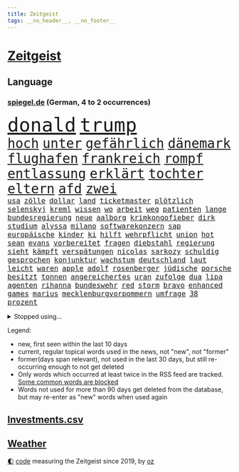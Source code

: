 ```yaml
---
title: Zeitgeist
tags: __no_header__, __no_footer__
---
```


# [Zeitgeist](https://oliz.io/zeitgeist/)

## Language

<h3><a href="https://www.spiegel.de" target="_blank">spiegel.de</a> (German, 4 to 2 occurrences)</h3>
<p style="font-family:monospace">
<span style="font-size:32pt"><a href="news_links.html#donald" class="current">donald</a></span>
<span style="font-size:32pt"><a href="news_links.html#trump" class="current">trump</a></span>
<br>
<span style="font-size:22pt"><a href="news_links.html#hoch" class="current">hoch</a></span>
<span style="font-size:22pt"><a href="news_links.html#unter" class="current">unter</a></span>
<span style="font-size:22pt"><a href="news_links.html#gefährlich" class="current">gefährlich</a></span>
<span style="font-size:22pt"><a href="news_links.html#dänemark" class="current">dänemark</a></span>
<span style="font-size:22pt"><a href="news_links.html#flughafen" class="current">flughafen</a></span>
<span style="font-size:22pt"><a href="news_links.html#frankreich" class="current">frankreich</a></span>
<span style="font-size:22pt"><a href="news_links.html#rompf" class="new">rompf</a></span>
<span style="font-size:22pt"><a href="news_links.html#entlassung" class="current">entlassung</a></span>
<span style="font-size:22pt"><a href="news_links.html#erklärt" class="current">erklärt</a></span>
<span style="font-size:22pt"><a href="news_links.html#tochter" class="current">tochter</a></span>
<span style="font-size:22pt"><a href="news_links.html#eltern" class="current">eltern</a></span>
<span style="font-size:22pt"><a href="news_links.html#afd" class="current">afd</a></span>
<span style="font-size:22pt"><a href="news_links.html#zwei" class="current">zwei</a></span>
<br>
<span style="font-size:12pt"><a href="news_links.html#usa" class="current">usa</a></span>
<span style="font-size:12pt"><a href="news_links.html#zölle" class="current">zölle</a></span>
<span style="font-size:12pt"><a href="news_links.html#dollar" class="current">dollar</a></span>
<span style="font-size:12pt"><a href="news_links.html#land" class="current">land</a></span>
<span style="font-size:12pt"><a href="news_links.html#ticketmaster" class="new">ticketmaster</a></span>
<span style="font-size:12pt"><a href="news_links.html#plötzlich" class="current">plötzlich</a></span>
<span style="font-size:12pt"><a href="news_links.html#selenskyj" class="current">selenskyj</a></span>
<span style="font-size:12pt"><a href="news_links.html#kreml" class="current">kreml</a></span>
<span style="font-size:12pt"><a href="news_links.html#wissen" class="current">wissen</a></span>
<span style="font-size:12pt"><a href="news_links.html#wo" class="current">wo</a></span>
<span style="font-size:12pt"><a href="news_links.html#arbeit" class="current">arbeit</a></span>
<span style="font-size:12pt"><a href="news_links.html#weg" class="current">weg</a></span>
<span style="font-size:12pt"><a href="news_links.html#patienten" class="current">patienten</a></span>
<span style="font-size:12pt"><a href="news_links.html#lange" class="current">lange</a></span>
<span style="font-size:12pt"><a href="news_links.html#bundesregierung" class="current">bundesregierung</a></span>
<span style="font-size:12pt"><a href="news_links.html#neue" class="current">neue</a></span>
<span style="font-size:12pt"><a href="news_links.html#aalborg" class="current">aalborg</a></span>
<span style="font-size:12pt"><a href="news_links.html#krimkongofieber" class="new">krimkongofieber</a></span>
<span style="font-size:12pt"><a href="news_links.html#dirk" class="current">dirk</a></span>
<span style="font-size:12pt"><a href="news_links.html#studium" class="current">studium</a></span>
<span style="font-size:12pt"><a href="news_links.html#alyssa" class="new">alyssa</a></span>
<span style="font-size:12pt"><a href="news_links.html#milano" class="new">milano</a></span>
<span style="font-size:12pt"><a href="news_links.html#softwarekonzern" class="current">softwarekonzern</a></span>
<span style="font-size:12pt"><a href="news_links.html#sap" class="new">sap</a></span>
<span style="font-size:12pt"><a href="news_links.html#europäische" class="current">europäische</a></span>
<span style="font-size:12pt"><a href="news_links.html#kinder" class="current">kinder</a></span>
<span style="font-size:12pt"><a href="news_links.html#ki" class="current">ki</a></span>
<span style="font-size:12pt"><a href="news_links.html#hilft" class="current">hilft</a></span>
<span style="font-size:12pt"><a href="news_links.html#wehrpflicht" class="current">wehrpflicht</a></span>
<span style="font-size:12pt"><a href="news_links.html#union" class="current">union</a></span>
<span style="font-size:12pt"><a href="news_links.html#hot" class="new">hot</a></span>
<span style="font-size:12pt"><a href="news_links.html#sean" class="current">sean</a></span>
<span style="font-size:12pt"><a href="news_links.html#evans" class="new">evans</a></span>
<span style="font-size:12pt"><a href="news_links.html#vorbereitet" class="current">vorbereitet</a></span>
<span style="font-size:12pt"><a href="news_links.html#fragen" class="current">fragen</a></span>
<span style="font-size:12pt"><a href="news_links.html#diebstahl" class="current">diebstahl</a></span>
<span style="font-size:12pt"><a href="news_links.html#regierung" class="current">regierung</a></span>
<span style="font-size:12pt"><a href="news_links.html#sieht" class="current">sieht</a></span>
<span style="font-size:12pt"><a href="news_links.html#kämpft" class="current">kämpft</a></span>
<span style="font-size:12pt"><a href="news_links.html#verspätungen" class="current">verspätungen</a></span>
<span style="font-size:12pt"><a href="news_links.html#nicolas" class="current">nicolas</a></span>
<span style="font-size:12pt"><a href="news_links.html#sarkozy" class="new">sarkozy</a></span>
<span style="font-size:12pt"><a href="news_links.html#schuldig" class="current">schuldig</a></span>
<span style="font-size:12pt"><a href="news_links.html#gesprochen" class="current">gesprochen</a></span>
<span style="font-size:12pt"><a href="news_links.html#konjunktur" class="current">konjunktur</a></span>
<span style="font-size:12pt"><a href="news_links.html#wachstum" class="current">wachstum</a></span>
<span style="font-size:12pt"><a href="news_links.html#deutschland" class="current">deutschland</a></span>
<span style="font-size:12pt"><a href="news_links.html#laut" class="current">laut</a></span>
<span style="font-size:12pt"><a href="news_links.html#leicht" class="current">leicht</a></span>
<span style="font-size:12pt"><a href="news_links.html#waren" class="current">waren</a></span>
<span style="font-size:12pt"><a href="news_links.html#apple" class="current">apple</a></span>
<span style="font-size:12pt"><a href="news_links.html#adolf" class="current">adolf</a></span>
<span style="font-size:12pt"><a href="news_links.html#rosenberger" class="new">rosenberger</a></span>
<span style="font-size:12pt"><a href="news_links.html#jüdische" class="current">jüdische</a></span>
<span style="font-size:12pt"><a href="news_links.html#porsche" class="current">porsche</a></span>
<span style="font-size:12pt"><a href="news_links.html#besitzt" class="current">besitzt</a></span>
<span style="font-size:12pt"><a href="news_links.html#tonnen" class="current">tonnen</a></span>
<span style="font-size:12pt"><a href="news_links.html#angereichertes" class="current">angereichertes</a></span>
<span style="font-size:12pt"><a href="news_links.html#uran" class="current">uran</a></span>
<span style="font-size:12pt"><a href="news_links.html#zufolge" class="current">zufolge</a></span>
<span style="font-size:12pt"><a href="news_links.html#dua" class="new">dua</a></span>
<span style="font-size:12pt"><a href="news_links.html#lipa" class="new">lipa</a></span>
<span style="font-size:12pt"><a href="news_links.html#agenten" class="current">agenten</a></span>
<span style="font-size:12pt"><a href="news_links.html#rihanna" class="current">rihanna</a></span>
<span style="font-size:12pt"><a href="news_links.html#bundeswehr" class="current">bundeswehr</a></span>
<span style="font-size:12pt"><a href="news_links.html#red" class="current">red</a></span>
<span style="font-size:12pt"><a href="news_links.html#storm" class="new">storm</a></span>
<span style="font-size:12pt"><a href="news_links.html#bravo" class="current">bravo</a></span>
<span style="font-size:12pt"><a href="news_links.html#enhanced" class="current">enhanced</a></span>
<span style="font-size:12pt"><a href="news_links.html#games" class="current">games</a></span>
<span style="font-size:12pt"><a href="news_links.html#marius" class="current">marius</a></span>
<span style="font-size:12pt"><a href="news_links.html#mecklenburgvorpommern" class="current">mecklenburgvorpommern</a></span>
<span style="font-size:12pt"><a href="news_links.html#umfrage" class="current">umfrage</a></span>
<span style="font-size:12pt"><a href="news_links.html#38" class="current">38</a></span>
<span style="font-size:12pt"><a href="news_links.html#prozent" class="current">prozent</a></span>
</p>
<details>
<summary>Stopped using...</summary>
<p class="former" style="font-size:12pt">
fort(1799) maria(1799) binnen(1797) bochum(1797) reihe(1797) versuchten(1797) worte(1797) analyse(1796) legte(1796) positiv(1796) samstag(1796) schoss(1796) wunsch(1796) zuschauer(1796) besetzt(1795) christoph(1795) messer(1795) seitdem(1795) kritisierte(1794) langer(1794) mahnt(1794) nahmen(1794) pandemie(1794) schalke(1794) sonne(1794) beteiligten(1793) corona(1793) kämpfte(1793) schwarze(1793) vertrag(1793) zeugen(1793) 04(1792) bietet(1792) leichter(1792) stößt(1792) versorgt(1792) bayerischen(1791) höher(1791) märz(1791) schwarzen(1791) warf(1791) weder(1791) rechts(1790) regen(1790) schneller(1790) überlebte(1790) 50000(1789) besucht(1789) bisherige(1789) dramatisch(1789) punkten(1789) sprache(1789) standort(1789) tschechien(1789) ard(1788) beispielen(1788) dauern(1788) kochen(1788) kolumnist(1788) schwierigkeiten(1788) skandal(1788) vermeiden(1788) radikale(1787) wochenlang(1787) favoriten(1786) florian(1786) riss(1786) i(1785) konflikte(1785) verbände(1785) appell(1784) juni(1784) versprochen(1784) 45(1783) glücklich(1783) starten(1783) herr(1782) demonstrationen(1781) gesetze(1781) kleines(1781) unterstützer(1781) wies(1781) entsetzen(1779) halb(1779) spanische(1778) beiträge(1777) touristen(1776) letztes(1775) gesamten(1773) schießen(1769) verhandeln(1769) bestmarke(1768) freiwillig(1768) rettung(1767) analysiert(1766) hoffnungen(1765) gewarnt(1758) teuren(1744) konzert(1739) rückgang(1655) geehrt(1601) interessen(1591) sammelt(1544) freigesprochen(1519) zugestimmt(1514) verurteilung(1510) weibliche(1497) gestern(1482) hierzulande(1443) zentralen(1423) einschätzungen(1420) volksverhetzung(1414) beliebt(1405) öffentlichrechtlichen(1361) ring(1332) emotionalen(1307) ordnet(1300) fox(1250) verhängnis(1219) viral(1211) konkurrenten(1198) osnabrück(1181) maschine(1178) misshandelt(1174) erlegen(1159) vizekanzler(1125) hände(1116) gerechtfertigt(1094) einsamkeit(1081) eingriff(1078) nationaltrainer(1075) ulm(1028) ig(1027) hauses(1005) hinnehmen(1001) muster(1000) opfers(997) perfekten(992) verwendet(990) passanten(977) sachsens(973) baden(955) bürokratie(953) verschleppt(950) weimar(949) startups(948) richtigen(943) schöner(938) loswerden(926) wurzeln(921) tragischen(914) höhepunkt(911) errichten(895) 13jährige(880) durchgesetzt(873) kleinflugzeug(873) massenhaft(865) fisch(861) höchststand(858) straßenverkehr(857) vierten(854) spaniens(852) seltsame(847) zürich(847) lebensgefährlich(830) entscheidende(796) lagen(777) schönste(774) unerwartet(763) geprüft(761) netanyahus(761) seltener(761) drehte(750) digitalen(746) alaska(741) hymne(725) fußballfans(723) rolf(718) jüdischen(717) zurückhaltend(713) einander(710) waffenruhe(698) begründet(695) überraschende(687) mancherorts(675) wahlsieg(673) stellten(665) influencerin(653) kapitän(645) golden(644) 18jährige(643) bestraft(641) leise(640) bereichen(638) simon(635) beleidigungen(631) zurückgekehrt(630) bill(614) abgefeuert(613) eilantrag(612) normalerweise(607) sendet(607) rast(605) gesundheitszustand(600) meister(584) rundfunk(583) inakzeptabel(576) macher(576) verbringen(576) häusern(571) anerkennung(570) offenbaren(570) gefälschte(568) kehl(567) schätzt(564) glimpflich(563) mallorca(558) rechtslage(557) usmedien(553) sitze(551) einfacher(549) märkte(548) persönlichkeit(547) fotografiert(546) angeschlagene(543) hessischen(541) georg(538) geringer(538) vizepräsident(538) ersatz(535) laufende(534) boss(532) sudan(532) messerangriff(525) faktencheck(518) gesteht(514) unzulässig(513) fahrrad(510) relativ(508) handwerk(507) brände(506) bereut(504) sticht(500) düstere(498) mischt(494) laufender(493) hitlers(488) besuchte(486) flüchtlingslager(483) verdachtsfall(479) liest(478) gewusst(476) vorteile(474) bilden(473) regensburg(470) entwirft(469) beißt(465) dresdner(464) zelebriert(461) regierungspartei(458) rekordsumme(457) ereignisse(453) gebissen(447) nervös(447) häusliche(444) gesteuert(440) unsicher(432) abriss(431) kümmern(431) strebt(430) usmilitär(428) auftritten(425) verfehlt(424) erkunden(422) zugunsten(420) geschah(418) zerstörten(416) altern(414) grafiken(413) zukommt(406) lächerlich(403) weiblichen(403) merz'(401) schau(401) bond(400) leichenfund(400) coronavirus(396) telefoniert(396) kursk(392) uspolitik(391) one(384) liveblog(381) zugriff(377) allgemeine(375) australische(375) gebiets(375) gianni(374) infantino(374) witze(374) zurecht(374) müde(369) verhinderte(368) krebserkrankung(365) südfrankreich(365) 007(363) ungewiss(361) trost(360) zuständig(360) hugo(359) überwacht(358) feuerpause(354) fassen(352) gescheiterten(352) staatliche(348) namibia(347) blume(346) katastrophal(346) begrüßt(345) marcel(345) mittelalter(342) absolute(341) verteidigungsausgaben(341) gewaltdelikten(340) vögel(338) geladen(337) prangert(337) sehnsucht(336) inhalten(334) t(332) konten(329) ansichten(328) green(328) mohamed(328) studenten(324) sven(324) downsyndrom(322) autorinnen(317) gedenkt(316) 40jährigen(313) usverteidigungsminister(311) fsv(309) anfühlt(305) joseph(304) tankstelle(301) kultur(300) schadet(293) repräsentantenhaus(290) brasilianer(287) herrmann(286) niederlagen(285) zugeständnisse(279) rechtsstaat(274) konferenz(273) grundsatz(272) eingeschaltet(271) models(271) medizinstudium(270) streng(270) entfacht(266) begreifen(265) mandat(265) bielefeld(264) begeht(262) lasse(262) rebellen(262) wirtz(260) unabhängig(258) mache(257) bip(253) brad(252) geruch(252) herrschaft(252) pitt(252) kriegt(251) angestiegen(250) füllen(250) getränke(249) grünes(249) community(246) mythos(245) adler(242) exminister(242) sauerland(241) behauptung(240) gefährdete(240) stoff(240) zurückgezogen(240) weltlage(239) zahlte(236) vietnam(235) ähnlich(235) gewöhnen(233) handschlag(232) kinderinterview(231) häuslicher(229) lieferten(228) ältester(228) problematisch(225) rosa(225) kümmert(223) medwedew(223) neigt(223) aufzunehmen(222) chile(222) gefechten(221) gewitter(221) angefeindet(219) waldbränden(219) starship(217) hunger(216) offizielles(216) unterrichtet(216) 19jähriger(215) ushauptstadt(212) boykottiert(211) erfreut(211) fifapräsident(211) blog(210) jahrestag(210) zugunglück(210) furore(209) massenentlassungen(209) organisieren(208) ostdeutsche(208) schärfe(206) hannah(205) sand(205) ussondergesandte(205) 1945(204) 60jährige(204) ausschließen(204) jerome(204) angemessen(202) trumpzölle(202) out(201) durften(200) entscheidender(200) lagern(200) zollstreit(200) sicherheitskonferenz(199) fördert(198) 70000(197) bezahlte(197) nationalen(196) strikt(196) billigware(195) voice(194) 21jähriger(192) entsendung(192) entwickelten(192) katastrophale(192) schöpfen(192) staats(191) käse(190) streamer(190) quadrat(189) absolvieren(188) eingestochen(188) pflanzen(188) 26jährigen(187) 64(187) strukturen(187) uganda(187) generalstaatsanwaltschaft(186) friedensabkommen(185) oval(185) venus(185) momenten(182) ausrücken(181) fragwürdige(181) newsupdate(180) warmen(180) friedens(179) barbara(178) lorenz(178) narren(178) schwarzroten(177) attraktiv(176) ausflug(174) schiebt(172) technologien(172) bestsellerautorin(170) fauxpas(168) vorliegt(168) zelte(168) gerichtlich(167) verarbeitet(167) bestehenden(166) gästen(166) selenskyjs(166) south(166) mumbai(165) ukrainerusslandkrieg(165) ungewöhnliches(165) wilhelm(165) massaker(164) 34jähriger(163) spätestens(163) übung(163) angriffskriegs(162) betrugs(162) enfant(162) schossen(162) schürt(162) terrible(162) unterliegen(162) festivals(161) fortschritt(161) livestreams(160) fahndung(158) letztlich(158) 18000(157) streeck(156) abermals(155) einzudämmen(155) flüsse(155) löscht(155) sensiblen(155) cincinnati(153) säugling(152) besprechen(151) siedlungen(151) faber(150) covid(149) erreichbar(149) menschheit(149) spitzenkandidat(149) begleiten(148) begriffe(148) ukrainegespräche(148) versöhnliche(148) darja(147) hungersnot(147) modernisierung(147) parade(147) staatsfernsehen(147) c(146) eingesetzte(146) lava(146) mikrofon(146) sperrung(146) wetterte(146) boykott(145) mahnte(145) verteidigungspolitiker(145) gletscher(144) schmelzen(144) bremse(143) heinz(143) kündigten(143) sportgymnastik(143) breite(142) hilfsorganisationen(142) weitaus(141) pünktlicher(140) kinofilm(139) klang(139) nürnberger(139) kzgedenkstätte(138) leichtes(137) expremier(136) nützliche(136) gemein(135) sturzfluten(135) verehrt(135) argentinischen(134) bezweifelt(134) abwechslung(133) aggressiv(133) garcía(133) vorrang(133) ábrego(133) sofortiger(132) 8500(131) eröffnen(130) fotograf(130) jk(130) rowling(130) explodierte(129) mehrfamilienhauses(129) sumpf(129) nahrung(128) haftbefehle(127) hotspur(127) ebike(126) rädern(126) bauwerk(125) gym(125) lindern(125) dienstwaffe(124) missfallen(124) 68(123) meldeten(123) oldenburg(123) waschbären(123) weltgeschehen(123) einsätzen(122) gesundheitsschäden(122) überfahren(122) elena(121) virginia(121) 87(120) chatapp(120) holten(120) pistole(120) sandro(120) treue(120) absagen(119) geheimtreffen(119) hawaii(119) ronald(119) verstorbene(118) ausgehungert(117) blätter(117) francisco(117) ferien(116) kannte(116) laune(116) sonnenschein(116) besuchern(115) oasis(115) randale(115) verpassten(115) 18jährigen(114) bundesstaaten(114) gefallene(114) susanne(114) 1970(113) anrücken(111) blauen(111) clip(111) bohlen(110) mittelalters(110) verfassungsschutzes(110) weihnachten(110) ausüben(109) billionen(109) stone(109) geschildert(108) gewähren(108) irgendwie(108) konzentrieren(108) aufgewachsen(107) missverständnis(107) spart(107) teures(107) undercover(107) schwelt(106) überwunden(106) sexuellem(105) till(105) 103(104) bestimmter(104) erbrechen(104) blamage(103) konto(103) ocean(103) erpressbar(102) katze(102) mehrfamilienhaus(102) befördern(101) bundeskriminalamt(101) kandidatin(101) ablösen(100) gipfeltreffen(100) melania(100) wachsender(100) antisemitisch(99) follower(98) gallagher(98) brandbrief(97) bucht(97) forschen(97) gazaoffensive(97) ukrainetreffen(97) verstößt(97) vorzeitige(97) 15000(95) einzustellen(95) mitreißend(95) stereotype(95) würdigte(95) zollabkommen(95) überstanden(95) irren(94) örtliche(94) afrikanische(93) auschwitz(93) kaufte(93) miene(93) auszeit(92) lebenswerk(92) tasche(92) vollzeit(92) 320(91) coldplay(91) deutschem(91) drogenbeauftragter(91) kneipen(91) prominenz(91) wgzimmerpreise(91) wohnviertel(91) überschlagen(91) bemerkung(90) booten(90) elektronisches(90) fragezeichen(90) importiert(90) kampfkandidatur(90) kitaplätze(90) ninja(90) spucken(90) transformation(90) beanspruchen(89) behinderung(89) cops(89) dörfer(89) linienbus(89) mascha(89) präsidentenamt(89) schilinski(89) staatsdiener(89) chiquita(88) eigenheim(88) fahrgast(88) ohr(88) tasse(88) anordnung(87) besorgniserregend(87) brasilianischen(87) elfjähriger(87) errichtet(87) kleindienst(87) küchenmesser(87) pitzke(87) vorfreude(87) anmelden(86) falschaussage(86) notlanden(86) rennwagen(86) untersuchungsausschuss(86) abenteuer(85) ernähren(85) hoteliers(85) leuchtturm(85) reichweite(85) westdeutschen(85) 17000(84) beschädigte(84) bevölkern(84) bienen(84) geklaut(84) rauskommt(84) überlebenstipps(84) 40jähriger(83) austauschschüler(83) christopher(83) erfolgen(83) nowitzki(83) unobericht(83) bellinghams(82) gerede(82) jobe(82) literaturauszeichnung(82) ohren(82) renée(82) sbu(82) vertrauensverlust(82) außenministeriums(81) bildungssenatorin(81) daheim(81) essstörungen(81) familienurlaub(81) milliardenloch(81) beratung(80) dorfes(80) masken(80) morde(80) vergisst(80) beleidigung(79) gesundheitsrisiken(79) maja(79) oberverwaltungsgericht(79) bezirk(78) geldpolitik(78) lieblingswort(78) papiere(78) ram(78) umziehen(78) brooks(77) leistungssport(77) lok(77) varfolomeev(77) vaude(77) darauffolgende(76) drogenszene(76) kernkraftwerk(76) rentnerinnen(76) rhythmischen(76) 84jähriger(75) rowlings(75) spitzenpolitiker(75) grünenspitze(74) pilger(73) verstreut(73) abgeführt(72) gewaltbereite(72) joker(72) kampffahrzeuge(72) kontroverse(72) spiegelkorrespondenten(72) spätes(72) absichern(71) aliens(71) atomanlagen(71) filmgeschichte(71) hinterbliebenen(71) justus(71) lohnfortzahlung(71) suggerieren(71) administration(70) eigentlichen(70) gustavo(70) hermann(70) petro(70) süßen(70) abdulmohsen(69) ausgebüxtes(69) comebacks(69) extras(69) medizinstudierende(69) taleb(69) abstürzte(68) durchschnittliche(68) einklagen(68) geheimdienstes(68) liefen(68) maskenaffäre(68) pirmasens(68) verwundete(68) websites(68) fortzusetzen(67) geldanlage(67) raducanu(67) ansprechen(66) anstehende(66) bedrohlich(66) beordert(66) betrieben(66) danny(66) krankenschwester(66) kunststoff(66) postete(66) sinnbildlich(66) vorwurfs(66) wäsche(66) besaß(65) kündigungen(65) schulverweis(65) anstehenden(64) atomanlage(64) coronamasken(64) foodwatch(64) liebsten(64) mathias(64) medizinische(64) verbraucherorganisation(64) vorsaison(64) zitiert(64) aussagt(63) marschflugkörper(63) plastikflaschen(63) 16000(62) bauindustrie(62) duolingo(62) positiver(62) abrupte(61) bratwurst(61) dm(61) polizistinnen(61) rampenlicht(61) usangriffe(61) ausschreibung(60) bahnübergang(60) drogenhotspot(60) freibad(60) hongkonger(60) regie(60) reiners(60) sofern(60) staatshilfen(60) utopia(60) ärgert(60) 120000(59) hinweg(59) mittelfranken(59) ramos(59) schwitzt(59) spdbauministerin(59) förderschulen(58) griechische(58) usschauspielerin(58) hungernde(57) luxushotels(57) sicherheitslücke(57) wuchermieten(57) auftaktmatch(56) bundesligasaison(56) entlastet(56) instanzen(56) sanieren(56) sensible(56) zusammenhalt(56) furcht(55) krefeld(55) parfüm(55) schuldspruch(55) 2031(54) aufrüsten(54) berghütten(54) düster(54) entsenden(54) gruppenphase(54) hütten(54) truppenbesuch(54) wohnraum(54) alcatraz(53) antony(53) jay(53) müllentsorgung(53) niedrigen(53) sicherheitsgefühl(53) tiktoker(53) vernichtet(53) abschiebeknast(52) borg(52) høiby(52) mafiaboss(52) mettemarit(52) organ(52) 5(51) abschiebelager(51) lieblingssong(51) sinkende(51) südeuropa(51) unachtsam(51) 383(50) ciara(50) freizeitparks(50) initiativen(50) natürliche(50) tierpark(50) durchmesser(49) frauenfußball(49) féréba(49) gewaltsam(49) koné(49) sauberkeit(49) typ(49) dynamik(48) homo(48) interessiert(48) klimaschädlichen(48) leinfeldenechterdingen(48) neandertaler(48) sapiens(48) tibet(48) völkerrecht(48) auffälligen(47) cybertruck(47) großteils(47) noel(47) tätigkeiten(47) unnachgiebig(47) wilden(47) attraktionen(46) county(46) fechterin(46) fluminense(46) propalästinaaktivisten(46) zurückgestuft(46) aberkannt(45) drache(45) entsandt(45) herausforderer(45) umkrempeln(45) zusage(45) überlastung(45) 42000(44) champagner(44) diogo(44) jota(44) krüger(44) stemmt(44) unterschätzen(44) valentin(44) wegducken(44) weippert(44) ausfuhren(43) bademeister(43) depot(43) knallt(43) panzerfaust(43) ardsommerinterview(42) baupreise(42) christin(42) feilen(42) grünheide(42) pragmatismus(42) ruhig(42) schwerkranke(42) stören(42) verbotenen(42) wirtschaftsexperten(42) discounter(41) freundes(41) memes(41) sharon(41) atommüll(40) burgtheater(40) sprichwort(40) vernunft(40) aufräumen(39) gerächt(39) kaufanreize(39) kretschmer(39) profikarriere(39) abstimmungen(38) aktienmärkte(37) blöd(37) carolina(37) entmachten(37) from(37) haustiere(37) populären(37) sofortige(37) zurückhalten(37) alkoholisierter(36) eskalierten(36) gefundener(36) hansjoachim(36) pasta(36) prominentesten(36) unterhält(36) zelle(36) angeblichen(35) boxkampf(35) dormagen(35) ermittlungsakten(35) nobody(35) offenbach(35) unbemerkt(35) bekennen(34) bernd(34) klammern(34) nius(34) präsentierte(34) swatch(34) verständlich(34) zutritt(34) coldplaykonzert(33) kurzerhand(33) pflegeleicht(33) server(33) weltranglistenersten(33) gewittern(32) managers(32) rebellenmiliz(32) usedom(32) überschätzen(32) ablehnung(31) bahnchef(31) blockbuster(31) bondi(31) ex(31) isolation(31) steuereinnahmen(31) usnotenbankchef(31) ähnlicher(31) 84(30) aufprall(30) bett(30) elfmeterschießen(30) gastgewerbe(30) holzkirche(30) ingo(30) polizeieinsätze(30) schutzwall(30) umsätze(30) wasserkraftwerk(30) ausgebüxt(29) dichtmachen(29) funktionierte(29) harmlosen(29) südsudan(29) windkraft(29) zwölften(29) 15jährige(28) angus(28) boten(28) erobert(28) ersatzbus(28) erspart(28) hohes(28) keßler(28) kompromisse(28) marcus(28) marianne(28) palästinenserstaates(28) rechtsextremistin(28) scheuer(28) spekulieren(28) weiterführen(28) übertragungen(28) alarmierend(27) chatgpthersteller(27) eintritt(27) erdrutsche(27) lucy(27) niederländischer(27) riedlingen(27) außerirdisches(26) empfinde(26) force(26) herstellung(26) idiot(26) millionenstrafe(26) personalchefin(26) wachmann(26) fahndern(25) fertige(25) forest(25) steige(25) vollen(25) william(25) eintrittsgeld(24) kultfigur(24) naturkatastrophe(24) sascha(24) stellwerk(24) zusagen(24) gezerre(23) harrison(23) kluge(23) nachrede(23) polizeibeamter(23) schönheitsoperationen(23) wahlkreise(23) zweifellos(23) übler(23) allianzen(22) aufklären(22) aufzeichnungen(22) brutale(22) festspiele(22) festspielen(22) gräben(22) anas(21) b’tselem(21) cambridge(21) kipppunkt(21) spendete(21) ängste(21) 68000(20) deutete(20) firmengelände(20) mainzer(20) pessimistischer(20) sexy(20) aufgibt(19) dmitrij(19) drückt(19) gewährleisten(19) hosen(19) manching(19) spdfinanzminister(19) 750(18) bedient(18) ferngesteuerte(18) heben(18) vermeintliches(18) 104(17) sequels(17) vogue(17) zuschneiden(17) belarussischen(16) monika(16) tschechischen(16) jüdischer(15) ranch(15) spiderman(15) unwohl(15) verschlechtert(15) vorfällen(15) wagten(15) wyoming(15) bedeutendsten(14) exklusiv(14) vorläufige(14) werbeaufsicht(14) zeitungsbericht(14) afdkandidat(13) arbeitsgericht(13) bespielt(13) texanische(13) datet(12) gate(12) marko(12) traktor(12) tätern(12) umsatzrückgang(12) altman(11) ausspielen(11) auszutragen(11) enttäuschende(11) geleistet(11) perth(11) platte(11) reid(11) sam(11) strafverfahren(11)
</p>
</details>
<p>Legend:
<ul>
<li><span class="new">new</span>, first seen within the last 10 days</li>
<li><span class="current">current</span>, regular topical words used in the news, not "new", not "former"</li>
<li><span class="former">former(days span relevant)</span>, not used in the last 30 days, but still re-occurring enough to not get deleted</li>
<li>Only words which occurred at least twice in the RSS feed are tracked. <a href="language/filters.py">Some common words are blocked</a></li>
<li>Words not used for more than 90 days get deleted from the database, but may re-enter as "new" words when used again</li>
</ul>
</p>

## [Investments](investments.html)[.csv](investments.csv)

## [Weather](weather.html)

<footer>
<a href="javascript:toggleTheme()" class="nav">🌓</a>
<a href="https://github.com/ooz/zeitgeist">code</a> measuring the Zeitgeist since 2019, by <a href="https://oliz.io">oz</a>
</footer>
